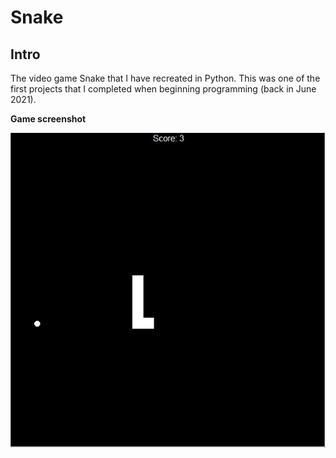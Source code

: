 # Snake

## Intro
The video game Snake that I have recreated in Python. This was one of the first projects that I completed when beginning programming (back in June 2021).

**Game screenshot**

![Game screenshot](./images/gameScreenShot.jpg)
